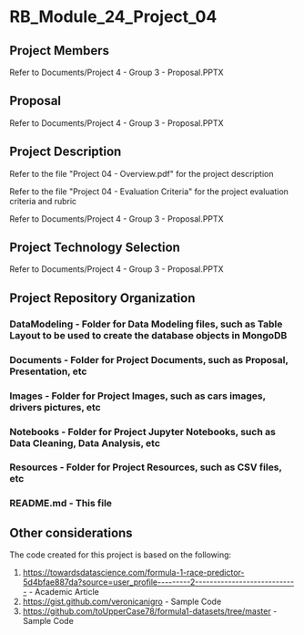 # RB_Module_24_Project_04

## Project Members

Refer to Documents/Project 4 - Group 3 - Proposal.PPTX

## Proposal

Refer to Documents/Project 4 - Group 3 - Proposal.PPTX

## Project Description

Refer to the file "Project 04 - Overview.pdf" for the project description

Refer to the file "Project 04 - Evaluation Criteria" for the project evaluation criteria and rubric

Refer to Documents/Project 4 - Group 3 - Proposal.PPTX

## Project Technology Selection

Refer to Documents/Project 4 - Group 3 - Proposal.PPTX

## Project Repository Organization

### DataModeling - Folder for Data Modeling files, such as Table Layout to be used to create the database objects in MongoDB

### Documents - Folder for Project Documents, such as Proposal, Presentation, etc

### Images - Folder for Project Images, such as cars images, drivers pictures, etc

### Notebooks - Folder for Project Jupyter Notebooks, such as Data Cleaning, Data Analysis, etc

### Resources - Folder for Project Resources, such as CSV files, etc

### README.md - This file

## Other considerations

The code created for this project is based on the following:

1. <https://towardsdatascience.com/formula-1-race-predictor-5d4bfae887da?source=user_profile---------2----------------------------> - Academic Article
2. <https://gist.github.com/veronicanigro> - Sample Code
3. <https://github.com/toUpperCase78/formula1-datasets/tree/master> - Sample Code